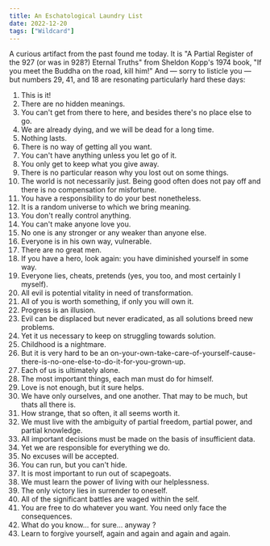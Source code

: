 ```yaml
---
title: An Eschatological Laundry List
date: 2022-12-20
tags: ["Wildcard"]
---
```


A curious artifact from the past found me today. It is "A Partial Register of the 927 (or was in 928?) Eternal Truths" from Sheldon Kopp's 1974 book, "If you meet the Buddha on the road, kill him!" And — sorry to listicle you — but numbers 29, 41, and 18 are resonating particularly hard these days:

1. This is it!
2. There are no hidden meanings.
3. You can't get from there to here, and besides there's no place else to go.
4. We are already dying, and we will be dead for a long time.
5. Nothing lasts.
6. There is no way of getting all you want.
7. You can't have anything unless you let go of it.
8. You only get to keep what you give away.
9. There is no particular reason why you lost out on some things.
10. The world is not necessarily just. Being good often does not pay off and there is no compensation for misfortune.
11. You have a responsibility to do your best nonetheless.
12. It is a random universe to which we bring meaning.
13. You don't really control anything.
14. You can't make anyone love you.
15. No one is any stronger or any weaker than anyone else.
16. Everyone is in his own way, vulnerable.
17. There are no great men.
18. If you have a hero, look again: you have diminished yourself in some way.
19. Everyone lies, cheats, pretends (yes, you too, and most certainly I myself).
20. All evil is potential vitality in need of transformation.
21. All of you is worth something, if only you will own it.
22. Progress is an illusion.
23. Evil can be displaced but never eradicated, as all solutions breed new problems.
24. Yet it us necessary to keep on struggling towards solution.
25. Childhood is a nightmare.
26. But it is very hard to be an on-your-own-take-care-of-yourself-cause-there-is-no-one-else-to-do-it-for-you-grown-up.
27. Each of us is ultimately alone.
28. The most important things, each man must do for himself.
29. Love is not enough, but it sure helps.
30. We have only ourselves, and one another. That may to be much, but thats all there is.
31. How strange, that so often, it all seems worth it.
32. We must live with the ambiguity of partial freedom, partial power, and partial knowledge.
33. All important decisions must be made on the basis of insufficient data.
34. Yet we are responsible for everything we do.
35. No excuses will be accepted.
36. You can run, but you can't hide.
37. It is most important to run out of scapegoats.
38. We must learn the power of living with our helplessness.
39. The only victory lies in surrender to oneself.
40. All of the significant battles are waged within the self.
41. You are free to do whatever you want. You need only face the consequences.
42. What do you know... for sure... anyway ?
43. Learn to forgive yourself, again and again and again and again.

